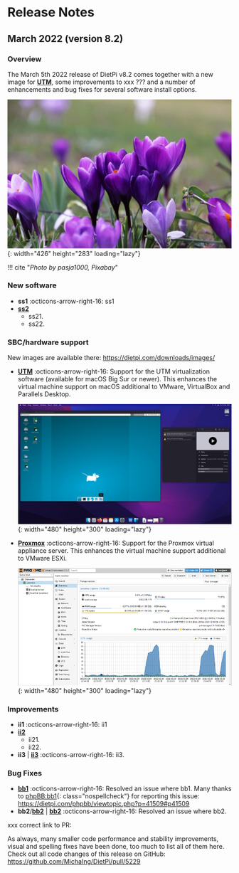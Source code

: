 # Release Notes

## March 2022 (version 8.2)

### Overview

The March 5th 2022 release of DietPi v8.2 comes together with a new image for [**UTM**](../../hardware/#utm), some improvements to xxx ??? and a number of enhancements and bug fixes for several software install options.

![Close-up of purple crocus](../assets/images/dietpi-release-v8_2.jpg){: width="426" height="283" loading="lazy"}

!!! cite "_Photo by pasja1000, Pixabay_"

### New software

- **ss1** :octicons-arrow-right-16: ss1
- [**ss2**](../../dietpi_tools/#dietpi-drive-manager)
    - ss21.
    - ss22.

### SBC/hardware support

New images are available there: https://dietpi.com/downloads/images/

- [**UTM**](../../hardware/#utm) :octicons-arrow-right-16: Support for the UTM virtualization software (available for macOS Big Sur or newer). This enhances the virtual machine support on macOS additional to VMware, VirtualBox and Parallels Desktop.

    ![macOS with UTM screenshot](../assets/images/UTM1.png){: width="480" height="300" loading="lazy"}

- [**Proxmox**](../../hardware/#proxmox) :octicons-arrow-right-16: Support for the Proxmox virtual appliance server. This enhances the virtual machine support additional to VMware ESXi.

    ![Proxmox screenshot](../assets/images/proxmox1.png){: width="480" height="300" loading="lazy"}


### Improvements

- **ii1** :octicons-arrow-right-16: ii1
- [**ii2**](../../dietpi_tools/#dietpi-drive-manager)
    - ii21.
    - ii22.
- **ii3** | [**ii3**](../../software/media/#jellyfin) :octicons-arrow-right-16: ii3.

### Bug Fixes

- [**bb1**](../../dietpi_tools/#dietpi-services) :octicons-arrow-right-16: Resolved an issue where bb1. Many thanks to [phpBB:bb1](https://dietpi.com/phpbb/memberlist.php?username=TopFord){: class="nospellcheck"} for reporting this issue: <https://dietpi.com/phpbb/viewtopic.php?p=41509#p41509>
- **bb2**/[**bb2**](../../dietpi_tools/#dietpi-autostart) | [**bb2**](../../software/desktop/#chromium) :octicons-arrow-right-16: Resolved an issue where bb2.

xxx correct link to PR:

As always, many smaller code performance and stability improvements, visual and spelling fixes have been done, too much to list all of them here. Check out all code changes of this release on GitHub: <https://github.com/MichaIng/DietPi/pull/5229>
